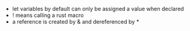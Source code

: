 - let variables by default can only be assigned a value when declared
- ! means calling a rust macro
- a reference is created by & and dereferenced by *